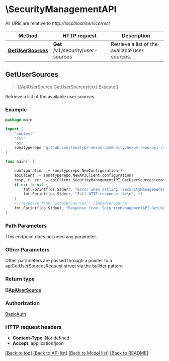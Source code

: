 # \SecurityManagementAPI

All URIs are relative to *http://localhost/service/rest*

Method | HTTP request | Description
------------- | ------------- | -------------
[**GetUserSources**](SecurityManagementAPI.md#GetUserSources) | **Get** /v1/security/user-sources | Retrieve a list of the available user sources.



## GetUserSources

> []ApiUserSource GetUserSources(ctx).Execute()

Retrieve a list of the available user sources.

### Example

```go
package main

import (
	"context"
	"fmt"
	"os"
	sonatyperepo "github.com/sonatype-nexus-community/nexus-repo-api-client-go/v3"
)

func main() {

	configuration := sonatyperepo.NewConfiguration()
	apiClient := sonatyperepo.NewAPIClient(configuration)
	resp, r, err := apiClient.SecurityManagementAPI.GetUserSources(context.Background()).Execute()
	if err != nil {
		fmt.Fprintf(os.Stderr, "Error when calling `SecurityManagementAPI.GetUserSources``: %v\n", err)
		fmt.Fprintf(os.Stderr, "Full HTTP response: %v\n", r)
	}
	// response from `GetUserSources`: []ApiUserSource
	fmt.Fprintf(os.Stdout, "Response from `SecurityManagementAPI.GetUserSources`: %v\n", resp)
}
```

### Path Parameters

This endpoint does not need any parameter.

### Other Parameters

Other parameters are passed through a pointer to a apiGetUserSourcesRequest struct via the builder pattern


### Return type

[**[]ApiUserSource**](ApiUserSource.md)

### Authorization

[BasicAuth](../README.md#BasicAuth)

### HTTP request headers

- **Content-Type**: Not defined
- **Accept**: application/json

[[Back to top]](#) [[Back to API list]](../README.md#documentation-for-api-endpoints)
[[Back to Model list]](../README.md#documentation-for-models)
[[Back to README]](../README.md)

